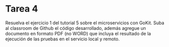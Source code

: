 # Tarea 4

Resuelva el ejercicio 1 del tutorial 5 sobre el microservicios con GoKit. Suba al classroom de Github el código desarrollado, además agregue un documento en formato PDF (no WORD) que incluya el resultado de la ejecución de las pruebas en el servicio local y remoto.

